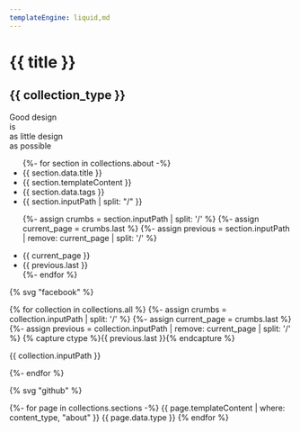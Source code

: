 ```yaml
---
templateEngine: liquid,md
---
```


# {{ title }}
 
 ## {{ collection_type }}
 
 <div class="justify-center items-center">
    <div>
      <span class="text-change">Good design</span><br/>
      <span class="change">is<br/>as little design<br/>as possible</span><br/>
      <span x-data="{message:'🤖 Hello World 🤓'}" x-text="message"></span>
    </div>
  </div>
  
<ul>
  {%- for section in collections.about -%}
  <li>{{ section.data.title }}</li>
  <li>{{ section.templateContent }}</li>
  <li>{{ section.data.tags }}</li>
  <li>{{ section.inputPath | split: "/" }}</li>

  {%- assign crumbs = section.inputPath | split: '/' %}
  {%- assign current_page = crumbs.last %}
  {%- assign previous = section.inputPath | remove: current_page | split: '/' %}
  <li>{{ current_page }}</li>
  <li>{{ previous.last }}</li>
  {%- endfor %}
</ul>


{% svg "facebook" %}

{% for collection in collections.all %}
{%- assign crumbs = collection.inputPath | split: '/' %}
  {%- assign current_page = crumbs.last %}
  {%- assign previous = collection.inputPath | remove: current_page | split: '/' %}
  {% capture ctype %}{{ previous.last }}{% endcapture %}
<p>{{ collection.inputPath }}</p>
{%- endfor %}

{% svg "github" %}

{%- for page in collections.sections -%}
{{ page.templateContent | where: content_type, "about" }}
{{ page.data.type }}
{% endfor %}
